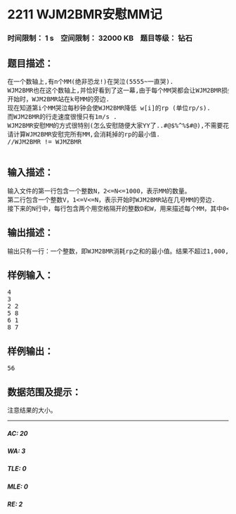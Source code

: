 # 2211 WJM2BMR安慰MM记   
### 时间限制： 1 s&nbsp;&nbsp;&nbsp;&nbsp;空间限制： 32000 KB&nbsp;&nbsp;&nbsp;&nbsp;题目等级： 钻石  
## 题目描述：  

<pre>
在一个数轴上,有n个MM(绝非恐龙!)在哭泣(5555~一直哭).
WJM2BMR也在这个数轴上,并恰好看到了这一幕,由于每个MM哭都会让WJM2BMR损失一定的rp,于是WJM2BMR有必要去安慰她们.(真命苦啊 T.T)
开始时，WJM2BMR站在k号MM的旁边.
现在知道第i个MM哭泣每秒钟会使WJM2BMR降低 w[i]的rp (单位rp/s).
而WJM2BMR的行走速度很慢只有1m/s .
WJM2BMR安慰MM的方式很特别(怎么安慰随便大家YY了..#@$%^%$#@),不需要花费时间.
请计算WJM2BMR安慰完所有MM,会消耗掉的rp的最小值.
//WJM2BMR != WJMZBMR
 
</pre>
  
  
## 输入描述：  

<pre>
输入文件的第一行包含一个整数N，2<=N<=1000，表示MM的数量。  
第二行包含一个整数V，1<=V<=N，表示开始时WJM2BMR站在几号MM的旁边.  
接下来的N行中，每行包含两个用空格隔开的整数D和W，用来描述每个MM，其中0<=D<=1000，0<=W<=1000。D表示MM在数轴上的位置(单位: m)，W表示每秒钟会使WJM2BMR降低W的rp。
</pre>
  
  
## 输出描述：  

<pre>
输出只有一行：一个整数，即WJM2BMR消耗rp之和的最小值。结果不超过1,000,000,000。
</pre>
  
  
## 样例输入：  

<pre>
4  
3  
2 2  
5 8  
6 1  
8 7
</pre>
  
  
## 样例输出：  

<pre>
56
</pre>
  
  
## 数据范围及提示：  

<pre>
注意结果的大小。
</pre>
  
  
***  

##### AC: 20  
##### WA: 3  
##### TLE: 0  
##### MLE: 0  
##### RE: 2  
